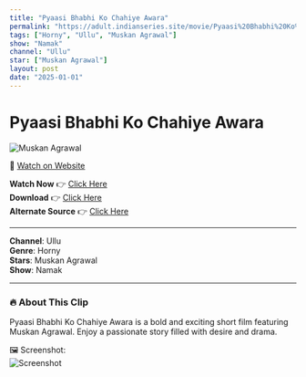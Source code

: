 ```yaml
---
title: "Pyaasi Bhabhi Ko Chahiye Awara"
permalink: "https://adult.indianseries.site/movie/Pyaasi%20Bhabhi%20Ko%20Chahiye%20Awara"
tags: ["Horny", "Ullu", "Muskan Agrawal"]
show: "Namak"
channel: "Ullu"
star: ["Muskan Agrawal"]
layout: post
date: "2025-01-01"
---
```


# Pyaasi Bhabhi Ko Chahiye Awara

![Muskan Agrawal](https://shorts.desisins.com/wp-content/uploads/2024/12/PYaasi.jpg)

🔗 [Watch on Website](https://adult.indianseries.site/movie/Pyaasi%20Bhabhi%20Ko%20Chahiye%20Awara)

**Watch Now** 👉 [Click Here](https://adult.indianseries.site/movie/Pyaasi%20Bhabhi%20Ko%20Chahiye%20Awara)  
**Download** 👉 [Click Here](https://adult.indianseries.site/movie/Pyaasi%20Bhabhi%20Ko%20Chahiye%20Awara)  
**Alternate Source** 👉 [Click Here](https://adult.indianseries.site/movie/Pyaasi%20Bhabhi%20Ko%20Chahiye%20Awara)

---

**Channel**: Ullu  
**Genre**: Horny  
**Stars**: Muskan Agrawal  
**Show**: Namak

---

### 🔥 About This Clip

Pyaasi Bhabhi Ko Chahiye Awara is a bold and exciting short film featuring Muskan Agrawal. Enjoy a passionate story filled with desire and drama.
 
🖼️ Screenshot:  
![Screenshot](https://shorts.desisins.com/wp-content/uploads/2024/12/PYaasi.jpg)
